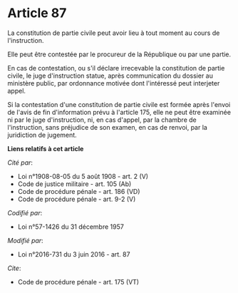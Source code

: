 # Article 87

La constitution de partie civile peut avoir lieu à tout moment au cours de l'instruction. 

Elle peut être contestée par le procureur de la République ou par une partie. 

En cas de contestation, ou s'il déclare irrecevable la constitution de partie civile, le juge d'instruction statue, après
communication du dossier au ministère public, par ordonnance motivée dont l'intéressé peut interjeter appel. 

Si la contestation d'une constitution de partie civile est formée après l'envoi de l'avis de fin d'information prévu à
l'article 175, elle ne peut être examinée ni par le juge d'instruction, ni, en cas d'appel, par la chambre de l'instruction,
sans préjudice de son examen, en cas de renvoi, par la juridiction de jugement.

**Liens relatifs à cet article**

_Cité par_:

  - Loi n°1908-08-05 du 5 août 1908 - art. 2 (V)
  - Code de justice militaire - art. 105 (Ab)
  - Code de procédure pénale - art. 186 (VD)
  - Code de procédure pénale - art. 9-2 (V)

_Codifié par_:

  - Loi n°57-1426 du 31 décembre 1957

_Modifié par_:

  - Loi n°2016-731 du 3 juin 2016 - art. 87

_Cite_:

  - Code de procédure pénale - art. 175 (VT)
